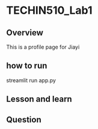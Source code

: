 # TECHIN510_Lab1

## Overview

This is a profile page for Jiayi

## how to run

streamlit run app.py

## Lesson and learn

## Question
